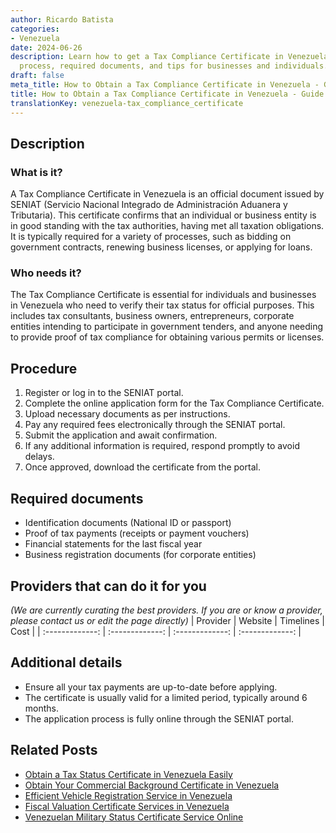 ```yaml
---
author: Ricardo Batista
categories:
- Venezuela
date: 2024-06-26
description: Learn how to get a Tax Compliance Certificate in Venezuela. Step-by-step
  process, required documents, and tips for businesses and individuals.
draft: false
meta_title: How to Obtain a Tax Compliance Certificate in Venezuela - Guide
title: How to Obtain a Tax Compliance Certificate in Venezuela - Guide
translationKey: venezuela-tax_compliance_certificate
---
```



## Description
### What is it?
A Tax Compliance Certificate in Venezuela is an official document issued by SENIAT (Servicio Nacional Integrado de Administración Aduanera y Tributaria). This certificate confirms that an individual or business entity is in good standing with the tax authorities, having met all taxation obligations. It is typically required for a variety of processes, such as bidding on government contracts, renewing business licenses, or applying for loans.

### Who needs it?
The Tax Compliance Certificate is essential for individuals and businesses in Venezuela who need to verify their tax status for official purposes. This includes tax consultants, business owners, entrepreneurs, corporate entities intending to participate in government tenders, and anyone needing to provide proof of tax compliance for obtaining various permits or licenses.

## Procedure

1. Register or log in to the SENIAT portal.
2. Complete the online application form for the Tax Compliance Certificate.
3. Upload necessary documents as per instructions.
4. Pay any required fees electronically through the SENIAT portal.
5. Submit the application and await confirmation.
6. If any additional information is required, respond promptly to avoid delays.
7. Once approved, download the certificate from the portal.


## Required documents

- Identification documents (National ID or passport)
- Proof of tax payments (receipts or payment vouchers)
- Financial statements for the last fiscal year
- Business registration documents (for corporate entities)


## Providers that can do it for you
_(We are currently curating the best providers. If you are or know a provider, please contact us or edit the page directly)_
| Provider        |     Website     |     Timelines    |       Cost      |
| :-------------: | :-------------: |  :-------------: | :-------------: |

## Additional details

- Ensure all your tax payments are up-to-date before applying.
- The certificate is usually valid for a limited period, typically around 6 months.
- The application process is fully online through the SENIAT portal.




## Related Posts

- [Obtain a Tax Status Certificate in Venezuela Easily](https://tramitit.com/guides/venezuela/tax_status_certificate/)
- [Obtain Your Commercial Background Certificate in Venezuela](https://tramitit.com/guides/venezuela/commercial_background_certificate/)
- [Efficient Vehicle Registration Service in Venezuela](https://tramitit.com/guides/venezuela/vehicle_registration/)
- [Fiscal Valuation Certificate Services in Venezuela](https://tramitit.com/guides/venezuela/fiscal_valuation_certificate/)
- [Venezuelan Military Status Certificate Service Online](https://tramitit.com/guides/venezuela/military_status_certificate/)